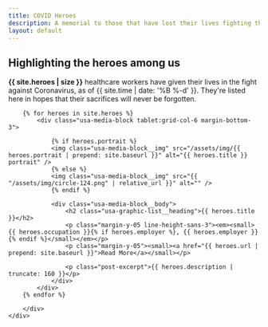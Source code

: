 ```yaml
---
title: COVID Heroes
description: A memorial to those that have lost their lives fighting the COVID-19 pandemic.
layout: default
---
```


<section class="usa-section usa-section--dark">
	<div class="grid-container">
		<div class=" grid-row grid-gap">
			<div class="tablet:grid-col-4">
			<h2 class="font-heading-xl margin-top-0 tablet:margin-bottom-0">Highlighting the heroes among us</h2>
			</div>
			<div class="tablet:grid-col-8 usa-prose">
			<p><strong>{{ site.heroes | size }}</strong> healthcare workers have given their lives in the fight against Coronavirus, as of {{ site.time | date: '%B %-d' }}. They're listed here in hopes that their sacrifices will never be forgotten.</p>
			</div>
		</div>
	</div>
</section>




<section class="usa-graphic-list usa-section">
	<div class="grid-container">
		<div class="grid-row">
		
		{% for heroes in site.heroes %}
			<div class="usa-media-block tablet:grid-col-6 margin-bottom-3">
				
				{% if heroes.portrait %}
				<img class="usa-media-block__img" src="/assets/img/{{ heroes.portrait | prepend: site.baseurl }}" alt="{{ heroes.title }} portrait" />
				{% else %}
				<img class="usa-media-block__img" src="{{ "/assets/img/circle-124.png" | relative_url }}" alt="" />
				{% endif %}
				
				<div class="usa-media-block__body">
					<h2 class="usa-graphic-list__heading">{{ heroes.title }}</h2>
					<p class="margin-y-05 line-height-sans-3"><em><small>{{ heroes.occupation }}{% if heroes.employer %}, {{ heroes.employer }}{% endif %}</small></em></p>
					<p class="margin-y-05"><small><a href="{{ heroes.url | prepend: site.baseurl }}">Read More</a></small></p>
					
					<p class="post-excerpt">{{ heroes.description | truncate: 160 }}</p>
				</div>
			</div>
		{% endfor %}		
		
		</div>
	</div>
</section>
